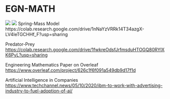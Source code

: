 # EGN-MATH

<img src="https://i.pinimg.com/originals/f9/8d/9e/f98d9e62417d7ad9785e0bda551f547e.jpg">
<img src="https://www.queensu.ca/artsci_online/sites/default/files/styles/hero_image/public/img/course/math_225-lighting_lines.jpg?itok=q8JnQHAv">
Spring-Mass Model
https://colab.research.google.com/drive/1nNaYzVRRk14T34azgX-LV4IeTGCHHf_F?usp=sharing

Predator-Prey
https://colab.research.google.com/drive/1fwkreOdsfJrfmsduHTOGQ80RYlXK6PyL?usp=sharing

Engineering Mathematics Paper on Overleaf
https://www.overleaf.com/project/626c1f6f091a549db9d17f1d

Artificial Intelligence in Companies 
https://www.techchannel.news/05/10/2020/ibm-to-work-with-advertising-industry-to-fuel-adoption-of-ai/
